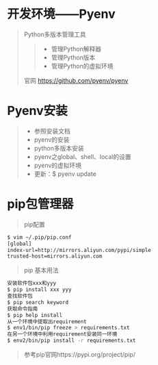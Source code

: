 # 开发环境——Pyenv   
> Python多版本管理工具   
> > + 管理Python解释器   
> > + 管理Python版本   
> > + 管理Python的虚拟环境   
> 
> 官网 https://github.com/pyenv/pyenv   

# Pyenv安装
> + 参照安装文档   
> + pyenv的安装   
> + python多版本安装   
> + pyenv之global、shell、local的设置   
> + pyenv的虚拟环境   
> + 更新：$ pyenv update   

# pip包管理器
> pip配置   
```bash
$ vim ~/.pip/pip.conf
[global]
index-url=http://mirrors.aliyun.com/pypi/simple
trusted-host=mirrors.aliyun.com
```
> pip 基本用法   

```bash
安装软件包xxx和yyy
$ pip install xxx yyy
查找软件包
$ pip search keyword
获取命令指南
$ pip help install
从一个环境中提取出requirement
$ env1/bin/pip freeze > requirements.txt
在另一个环境中利用requirement安装同一环境
$ env2/bin/pip install -r requirements.txt
```

> 参考pip官网https://pypi.org/project/pip/